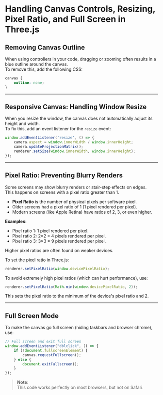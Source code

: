 # Handling Canvas Controls, Resizing, Pixel Ratio, and Full Screen in Three.js

## Removing Canvas Outline

When using controllers in your code, dragging or zooming often results in a blue outline around the canvas.  
To remove this, add the following CSS:

```css
canvas {
    outline: none;
}
```

---

## Responsive Canvas: Handling Window Resize

When you resize the window, the canvas does not automatically adjust its height and width.  
To fix this, add an event listener for the `resize` event:

```js
window.addEventListener('resize', () => {
    camera.aspect = window.innerWidth / window.innerHeight;
    camera.updateProjectionMatrix();
    renderer.setSize(window.innerWidth, window.innerHeight);
});
```

---

## Pixel Ratio: Preventing Blurry Renders

Some screens may show blurry renders or stair-step effects on edges.  
This happens on screens with a pixel ratio greater than 1.

- **Pixel Ratio** is the number of physical pixels per software pixel.
- Older screens had a pixel ratio of 1 (1 pixel rendered per pixel).
- Modern screens (like Apple Retina) have ratios of 2, 3, or even higher.

**Examples:**
- Pixel ratio 1: 1 pixel rendered per pixel.
- Pixel ratio 2: 2×2 = 4 pixels rendered per pixel.
- Pixel ratio 3: 3×3 = 9 pixels rendered per pixel.

Higher pixel ratios are often found on weaker devices.

To set the pixel ratio in Three.js:

```js
renderer.setPixelRatio(window.devicePixelRatio);
```

To avoid extremely high pixel ratios (which can hurt performance), use:

```js
renderer.setPixelRatio(Math.min(window.devicePixelRatio, 2));
```

This sets the pixel ratio to the minimum of the device's pixel ratio and 2.

---

## Full Screen Mode

To make the canvas go full screen (hiding taskbars and browser chrome), use:

```js
// Full screen and exit full screen
window.addEventListener("dblclick", () => {
    if (!document.fullscreenElement) {
        canvas.requestFullscreen();
    } else {
        document.exitFullscreen();
    }
});
```

> **Note:**  
> This code works perfectly on most browsers, but not on Safari.
